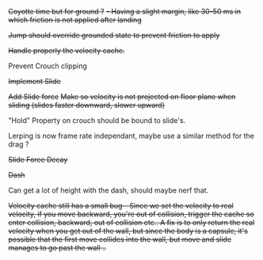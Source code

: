 ~~Coyotte time but for ground ?~~
    ~~- Having a slight margin, like 30-50 ms in which friction is not applied after landing~~

~~Jump should override grounded state to prevent friction to apply~~

~~Handle properly the velocity cache.~~

Prevent Crouch clipping

~~Implement Slide~~

~~Add Slide force~~
~~Make so velocity is not projected on floor plane when sliding (slides faster downward, slower upward)~~

"Hold" Property on crouch should be bound to slide's.

Lerping is now frame rate independant, maybe use a similar method for the drag ?

~~Slide Force Decay~~

~~Dash~~

Can get a lot of height with the dash, should maybe nerf that.

~~Velocity cache still has a small bug - Since we set the velocity to real velocity, if you move backward, you're out of collision, trigger the cache so enter collision, backward, out of collision etc.. A fix is to only return the real velocity when you get out of the wall, but since the body is a capsule, it's possible that the first move collides into the wall, but move and slide manages to go past the wall ..~~
